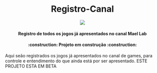 <h1 align="center"> Registro-Canal </h1> 

<p align="center"><img src="http://img.shields.io/static/v1?label=STATUS&message=EM%20DESENVOLVIMENTO&color=GREEN&style=for-the-badge"/></p>

<h4 align="center"> Registro de todos os jogos já apresentados no canal Mael Lab </h4>

<h4 align="center">     :construction:  Projeto em construção  :construction:</h4>

Aqui seão registrados os jogos já apresentados no canal de games, para controle e entendimento do que ainda está por ser apresentado. ESTE PROJETO ESTA EM BETA
